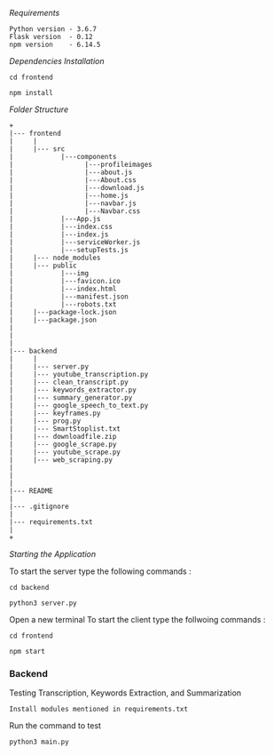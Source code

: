 *Requirements*
```
Python version - 3.6.7
Flask version  - 0.12
npm version    - 6.14.5
```

*Dependencies Installation*
```
cd frontend
```
```
npm install
```

*Folder Structure*
```
+
|--- frontend
|     |
|     |--- src
|            |---components
|                  |---profileimages
|                  |---about.js
|                  |---About.css
|                  |---download.js
|                  |---home.js
|                  |---navbar.js
|                  |---Navbar.css
|            |---App.js
|            |---index.css
|            |---index.js
|            |---serviceWorker.js
|            |---setupTests.js
|     |--- node_modules
|     |--- public
|            |---img
|            |---favicon.ico
|            |---index.html
|            |---manifest.json
|            |---robots.txt
|     |---package-lock.json
|     |---package.json
|
|
|
|--- backend
|     |
|     |--- server.py
|     |--- youtube_transcription.py
|     |--- clean_transcript.py
|     |--- keywords_extractor.py
|     |--- summary_generator.py
|     |--- google_speech_to_text.py
|     |--- keyframes.py
|     |--- prog.py
|     |--- SmartStoplist.txt
|     |--- downloadfile.zip
|     |--- google_scrape.py
|     |--- youtube_scrape.py
|     |--- web_scraping.py
|     
|
|
|--- README
|
|--- .gitignore
|
|--- requirements.txt
|
+

```


*Starting the Application*

To start the server type the following  commands :
```
cd backend
```
```
python3 server.py
```
Open a new terminal
To start the client type the follwoing commands :
```
cd frontend
```

```
npm start
```
### **Backend**
Testing Transcription, Keywords Extraction, and Summarization

```
Install modules mentioned in requirements.txt
```

Run the command to test

```
python3 main.py
```
